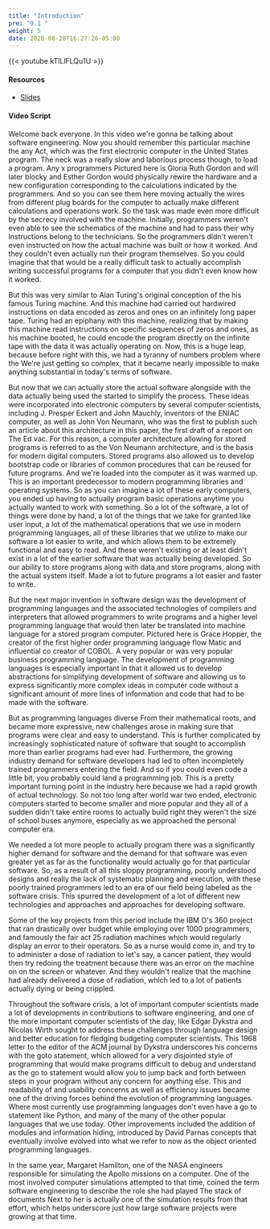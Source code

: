 ```yaml
---
title: "Introduction"
pre: "9.1 "
weight: 5
date: 2020-08-28T16:27:26-05:00
---
```


{{< youtube kTlLlFLQu1U >}}

#### Resources
* [Slides](/1-cis115/09-softwareEngineering/slides/9-SoftwareEngineering.pdf)

#### Video Script

Welcome back everyone. In this video we're gonna be talking about software engineering. Now you should remember this particular machine the any Act, which was the first electronic computer in the United States program. The neck was a really slow and laborious process though, to load a program. Any x programmers Pictured here is Gloria Ruth Gordon and will later blocky and Esther Gordon would physically rewire the hardware and a new configuration corresponding to the calculations indicated by the programmers. And so you can see them here moving actually the wires from different plug boards for the computer to actually make different calculations and operations work. So the task was made even more difficult by the secrecy involved with the machine. Initially, programmers weren't even able to see the schematics of the machine and had to pass their why Instructions belong to the technicians. So the programmers didn't weren't even instructed on how the actual machine was built or how it worked. And they couldn't even actually run their program themselves. So you could imagine that that would be a really difficult task to actually accomplish writing successful programs for a computer that you didn't even know how it worked. 

But this was very similar to Alan Turing's original conception of the his famous Turing machine. And this machine had carried out hardwired instructions on data encoded as zeros and ones on an infinitely long paper tape. Turing had an epiphany with this machine, realizing that by making this machine read instructions on specific sequences of zeros and ones, as his machine booted, he could encode the program directly on the infinite tape with the data it was actually operating on. Now, this is a huge leap, because before right with this, we had a tyranny of numbers problem where the We're just getting so complex, that it became nearly impossible to make anything substantial in today's terms of software. 

But now that we can actually store the actual software alongside with the data actually being used the started to simplify the process. These ideas were incorporated into electronic computers by several computer scientists, including J. Presper Eckert and John Mauchly, inventors of the ENIAC computer, as well as John Von Neumann, who was the first to publish such an article about this architecture in this paper, the first draft of a report on The Ed vac. For this reason, a computer architecture allowing for stored programs is referred to as the Von Neumann architecture, and is the basis for modern digital computers. Stored programs also allowed us to develop bootstrap code or libraries of common procedures that can be reused for future programs. And we're loaded into the computer as it was warmed up. This is an important predecessor to modern programming libraries and operating systems. So as you can imagine a lot of these early computers, you ended up having to actually program basic operations anytime you actually wanted to work with something. So a lot of the software, a lot of things were done by hand, a lot of the things that we take for granted like user input, a lot of the mathematical operations that we use in modern programming languages, all of these libraries that we utilize to make our software a lot easier to write, and which allows them to be extremely functional and easy to read. And these weren't existing or at least didn't exist in a lot of the earlier software that was actually being developed. So our ability to store programs along with data and store programs, along with the actual system itself. Made a lot to future programs a lot easier and faster to write. 

But the next major invention in software design was the development of programming languages and the associated technologies of compilers and interpreters that allowed programmers to write programs and a higher level programming language that would then later be translated into machine language for a stored program computer. Pictured here is Grace Hopper, the creator of the first higher order programming language flow Matic and influential co creator of COBOL. A very popular or was very popular business programming language. The development of programming languages is especially important in that it allowed us to develop abstractions for simplifying development of software and allowing us to express significantly more complex ideas in computer code without a significant amount of more lines of information and code that had to be made with the software. 

But as programming languages diverse From their mathematical roots, and became more expressive, new challenges arose in making sure that programs were clear and easy to understand. This is further complicated by increasingly sophisticated nature of software that sought to accomplish more than earlier programs had ever had. Furthermore, the growing industry demand for software developers had led to often incompletely trained programmers entering the field. And so if you could even code a little bit, you probably could land a programming job. This is a pretty important turning point in the industry here because we had a rapid growth of actual technology. So not too long after world war two ended, electronic computers started to become smaller and more popular and they all of a sudden didn't take entire rooms to actually build right they weren't the size of school buses anymore, especially as we approached the personal computer era. 

We needed a lot more people to actually program there was a significantly higher demand for software and the demand for that software was even greater yet as far as the functionality would actually go for that particular software. So, as a result of all this sloppy programming, poorly understood designs and really the lack of systematic planning and execution, with these poorly trained programmers led to an era of our field being labeled as the software crisis. This spurred the development of a lot of different new technologies and approaches and approaches for developing software. 

Some of the key projects from this period include the IBM O's 360 project that ran drastically over budget while employing over 1000 programmers, and famously the fair act 25 radiation machines which would regularly display an error to their operators. So as a nurse would come in, and try to to administer a dose of radiation to let's say, a cancer patient, they would then try redoing the treatment because there was an error on the machine on on the screen or whatever. And they wouldn't realize that the machine had already delivered a dose of radiation, which led to a lot of patients actually dying or being crippled. 

Throughout the software crisis, a lot of important computer scientists made a lot of developments in contributions to software engineering, and one of the more important computer scientists of the day, like Edgar Dykstra and Nicolas Wirth sought to address these challenges through language design and better education for fledging budgeting computer scientists. This 1968 letter to the editor of the ACM journal by Dykstra underscores his concerns with the goto statement, which allowed for a very disjointed style of programming that would make programs difficult to debug and understand as the go to statement would allow you to jump back and forth between steps in your program without any concern for anything else. This and readability of and usability concerns as well as efficiency issues became one of the driving forces behind the evolution of programming languages. Where most currently use programming languages don't even have a go to statement like Python, and many of the many of the other popular languages that we use today. Other improvements included the addition of modules and information hiding, introduced by David Parnas concepts that eventually involve evolved into what we refer to now as the object oriented programming languages. 

In the same year, Margaret Hamilton, one of the NASA engineers responsible for simulating the Apollo missions on a computer. One of the most involved computer simulations attempted to that time, coined the term software engineering to describe the role she had played The stack of documents Next to her is actually one of the simulation results from that effort, which helps underscore just how large software projects were growing at that time. 

